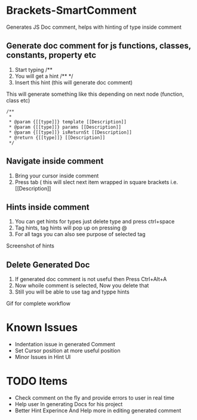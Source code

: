 # Brackets-SmartComment
Generates JS Doc comment, helps with hinting of type inside comment

## Generate doc comment for js functions, classes, constants, property etc
1) Start typing /**
2) You will get a hint /** */
3) Insert this hint (this will generate doc comment)

This will generate something like this depending on next node (function, class etc)
```
/**
 *
 * @param {[[type]]} template [[Description]]
 * @param {[[type]]} params [[Description]]
 * @param {[[type]]} isReturnSt [[Description]]
 * @return {[[type]]} [[Description]]
 */
 ```

## Navigate inside comment
1) Bring your cursor inside comment
2) Press tab ( this will slect next item wrapped in square brackets i.e. [[Description]]

## Hints inside comment
1) You can get hints for types just delete type and press ctrl+space
2) Tag hints, tag hints will pop up on pressing @
3) For all tags you can also see purpose of selected tag

Screenshot of hints

## Delete Generated Doc
1) If generated doc comment is not useful then Press Ctrl+Alt+A
2) Now whoile comment is selected, Now you delete that
3) Still you will be able to use tag and typpe hints

Gif for complete workflow


# Known Issues
* Indentation issue in generated Comment
* Set Cursor position at more useful position
* Minor Issues in Hint UI 

# TODO Items
* Check comment on the fly and provide errors to user in real time
* Help user In generating Docs for his project
* Better Hint Experince And Help more in editing generated comment

